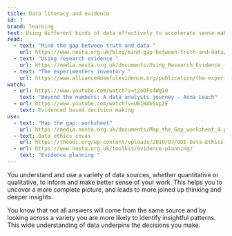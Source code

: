 ```yaml
---
title: Data literacy and evidence
id: 7
brand: learning
text: Using different kinds of data effectively to accelerate sense-making
read:
  - text: "Mind the gap between truth and data "
    url: https://www.nesta.org.uk/blog/mind-gap-between-truth-and-data/
  - text: "Using research evidence "
    url: https://media.nesta.org.uk/documents/Using_Research_Evidence_for_Success_-_A_Practice_Guide.pdf
  - text: "The experimenters inventory "
    url: https://www.alliance4usefulevidence.org/publication/the-experimenters-inventory/#:~:text=makers%20and%20professionals-,The%20Experimenter's%20Inventory%3A%20A%20catalogue%20of,for%20decision%2Dmakers%20and%20professionals&text=What%20is%20experimentation%20in%20policy%20or%20practice%3F&text=This%20inventory%20provides%20an%20antidote,and%20cons%20of%20different%20designs.
watch:
  - url: https://www.youtube.com/watch?v=t2oOFs4WgI0
    text: "Beyond the numbers: A data analysts journey - Anna Leach"
  - url: https://www.youtube.com/watch?v=U61WAb5upZE
    text: Evidenced based decision making
use:
  - text: "Map the gap: worksheet"
    url: https://media.nesta.org.uk/documents/Map_the_Gap_worksheet_4.pdf
  - text: Data ethics cnvas
    url: https://theodi.org/wp-content/uploads/2019/07/ODI-Data-Ethics-Canvas-2019-05.pdf
  - url: https://www.nesta.org.uk/toolkit/evidence-planning/
    text: "Evidence planning "
---
```

You understand and use a variety of data sources, whether quantitative or qualitative, to inform and make better sense of your work. This helps you to uncover a more complete picture, and leads to more joined up thinking and deeper insights.

You know that not all answers will come from the same source and by looking across a variety you are more likely to identify insightful patterns. This wide understanding of data underpins the decisions you make.